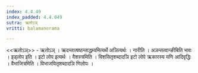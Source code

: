 ```yaml
---
index: 4.4.49
index_padded: 4.4.049
sutra: ऋतोऽञ्
vritti: balamanorama

---
```

<<ऋतोऽञ्>> - ऋतोऽञ् । ऋदन्तात्षष्ठन्ताद्धम्र्यमित्यर्थे अञित्यर्थः । नारीति । अञन्तत्वान्ङीबिति भावः । इड्लोप इति । इटो लोप इत्यर्थः । वैशस्त्रमिति । विशसितृशब्दादञि इटो लोपे ऋकारस्य यणि आदिवृद्धिः । वैभाजित्रमिति । विभाजयितृशब्दादञि णिलोपः । 